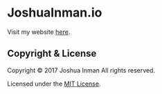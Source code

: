 # JoshuaInman.io
Visit my website [here](http://joshuainman.io/).

## Copyright & License
Copyright © 2017 Joshua Inman
All rights reserved.

Licensed under the [MIT License](LICENSE).